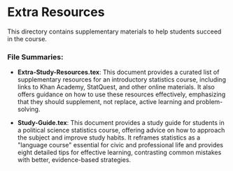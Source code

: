 # Extra Resources

This directory contains supplementary materials to help students succeed in the course.

### File Summaries:

*   **Extra-Study-Resources.tex**: This document provides a curated list of supplementary resources for an introductory statistics course, including links to Khan Academy, StatQuest, and other online materials. It also offers guidance on how to use these resources effectively, emphasizing that they should supplement, not replace, active learning and problem-solving.

*   **Study-Guide.tex**: This document provides a study guide for students in a political science statistics course, offering advice on how to approach the subject and improve study habits. It reframes statistics as a "language course" essential for civic and professional life and provides eight detailed tips for effective learning, contrasting common mistakes with better, evidence-based strategies.